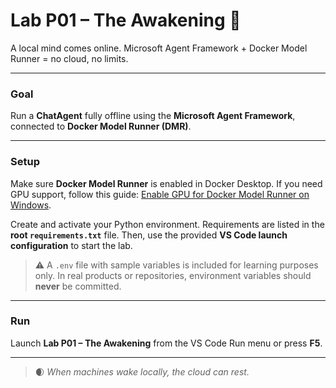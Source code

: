 # Lab P01 – The Awakening 🌅

A local mind comes online.
Microsoft Agent Framework + Docker Model Runner = no cloud, no limits.

---

### Goal

Run a **ChatAgent** fully offline using the **Microsoft Agent Framework**, connected to **Docker Model Runner (DMR)**.

---

### Setup

Make sure **Docker Model Runner** is enabled in Docker Desktop.
If you need GPU support, follow this guide: [Enable GPU for Docker Model Runner on Windows](https://jgcarmona.com/enable-gpu-docker-model-runner-windows/).

Create and activate your Python environment.
Requirements are listed in the **root `requirements.txt`** file.
Then, use the provided **VS Code launch configuration** to start the lab.

> ⚠️ A `.env` file with sample variables is included for learning purposes only.
> In real products or repositories, environment variables should **never** be committed.

---

### Run

Launch **Lab P01 – The Awakening** from the VS Code Run menu or press **F5**.

---

> 🌒 *When machines wake locally, the cloud can rest.*
